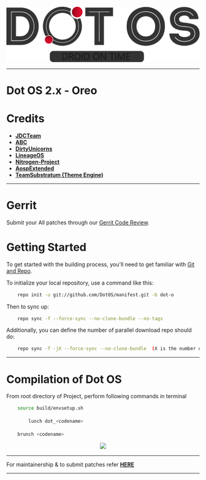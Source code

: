 <p align="center">
<img src="https://github.com/DotOS/manifest/blob/dot-o/About.png" > 
</p>

--------------------------------------------------------------

 Dot OS 2.x - Oreo
 ==========


 Credits
 =======
 * [**JDCTeam**](https://github.com/AOSP-JF-MM)
 * [**ABC**](https://github.com/ezio84?tab=repositories)
 * [**DirtyUnicorns**](https://github.com/dirtyunicorns)
 * [**LineageOS**](https://github.com/LineageOS)
 * [**Nitrogen-Project**](https://github.com/nitrogen-project)
 * [**AospExtended**](https://github.com/AospExtended)
 * [**TeamSubstratum (Theme Engine)**](https://github.com/Substratum)


-----------------------------------------------------------------------------
 
 Gerrit
 ==============
 Submit your All patches through our [Gerrit Code Review](http://gerrit.droidontime.com/).

 Getting Started
 ==============

To get started with the building process, you'll need to get familiar with [Git and Repo](http://source.android.com/source/using-repo.html).

To initialize your local repository, use a command like this:

```bash
    repo init -u git://github.com/DotOS/manifest.git -b dot-o
```

Then to sync up:

```bash
    repo sync -f --force-sync --no-clone-bundle --no-tags
```

Additionally, you can define the number of parallel download repo should do:

```bash
    repo sync -f -jX --force-sync --no-clone-bundle  (X is the number of parallel download repo should do choose depending on your CPU)
```

----------------------------------
 
 Compilation of Dot OS
 ==================

From root directory of Project, perform following commands in terminal


```bash
	source build/envsetup.sh
   
        lunch dot_<codename>
   
	brunch <codename>
```


<p align="center">
<img src="https://github.com/DotOS/manifest/blob/dot-n/dotlogo.png" > 
</p>

--------------------------------------------------------------------------------------------------------------------------

For maintainership & to submit patches refer [**HERE**](https://github.com/DotOS/android_vendor_dot/blob/dot-o/README.md)

--------------------------------------------------------------------------------------------------------------------------



